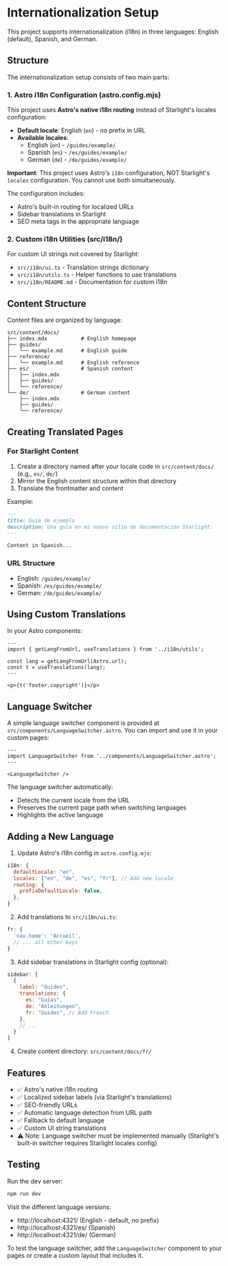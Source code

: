 # Internationalization Setup

This project supports internationalization (i18n) in three languages: English (default), Spanish, and German.

## Structure

The internationalization setup consists of two main parts:

### 1. Astro i18n Configuration (astro.config.mjs)

This project uses **Astro's native i18n routing** instead of Starlight's locales configuration:

- **Default locale**: English (`en`) - no prefix in URL
- **Available locales**: 
  - English (`en`) - `/guides/example/`
  - Spanish (`es`) - `/es/guides/example/`
  - German (`de`) - `/de/guides/example/`

**Important**: This project uses Astro's `i18n` configuration, NOT Starlight's `locales` configuration. You cannot use both simultaneously.

The configuration includes:
- Astro's built-in routing for localized URLs
- Sidebar translations in Starlight
- SEO meta tags in the appropriate language

### 2. Custom i18n Utilities (src/i18n/)

For custom UI strings not covered by Starlight:

- `src/i18n/ui.ts` - Translation strings dictionary
- `src/i18n/utils.ts` - Helper functions to use translations
- `src/i18n/README.md` - Documentation for custom i18n

## Content Structure

Content files are organized by language:

```
src/content/docs/
├── index.mdx           # English homepage
├── guides/
│   └── example.md      # English guide
├── reference/
│   └── example.md      # English reference
├── es/                 # Spanish content
│   ├── index.mdx
│   ├── guides/
│   └── reference/
└── de/                 # German content
    ├── index.mdx
    ├── guides/
    └── reference/
```

## Creating Translated Pages

### For Starlight Content

1. Create a directory named after your locale code in `src/content/docs/` (e.g., `es/`, `de/`)
2. Mirror the English content structure within that directory
3. Translate the frontmatter and content

Example:
```markdown
---
title: Guía de ejemplo
description: Una guía en mi nuevo sitio de documentación Starlight.
---

Content in Spanish...
```

### URL Structure

- English: `/guides/example/`
- Spanish: `/es/guides/example/`
- German: `/de/guides/example/`

## Using Custom Translations

In your Astro components:

```astro
---
import { getLangFromUrl, useTranslations } from '../i18n/utils';

const lang = getLangFromUrl(Astro.url);
const t = useTranslations(lang);
---

<p>{t('footer.copyright')}</p>
```

## Language Switcher

A simple language switcher component is provided at `src/components/LanguageSwitcher.astro`. You can import and use it in your custom pages:

```astro
---
import LanguageSwitcher from '../components/LanguageSwitcher.astro';
---

<LanguageSwitcher />
```

The language switcher automatically:
- Detects the current locale from the URL
- Preserves the current page path when switching languages
- Highlights the active language

## Adding a New Language

1. Update Astro's i18n config in `astro.config.mjs`:
```javascript
i18n: {
  defaultLocale: "en",
  locales: ["en", "de", "es", "fr"], // Add new locale
  routing: {
    prefixDefaultLocale: false,
  },
}
```

2. Add translations to `src/i18n/ui.ts`:
```typescript
fr: {
  'nav.home': 'Accueil',
  // ... all other keys
}
```

3. Add sidebar translations in Starlight config (optional):
```javascript
sidebar: [
  {
    label: "Guides",
    translations: {
      es: "Guías",
      de: "Anleitungen",
      fr: "Guides", // Add French
    },
    // ...
  }
]
```

4. Create content directory: `src/content/docs/fr/`

## Features

- ✅ Astro's native i18n routing
- ✅ Localized sidebar labels (via Starlight's translations)
- ✅ SEO-friendly URLs
- ✅ Automatic language detection from URL path
- ✅ Fallback to default language
- ✅ Custom UI string translations
- ⚠️  Note: Language switcher must be implemented manually (Starlight's built-in switcher requires Starlight locales config)

## Testing

Run the dev server:

```bash
npm run dev
```

Visit the different language versions:
- http://localhost:4321/ (English - default, no prefix)
- http://localhost:4321/es/ (Spanish)
- http://localhost:4321/de/ (German)

To test the language switcher, add the `LanguageSwitcher` component to your pages or create a custom layout that includes it.
